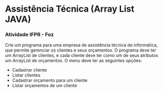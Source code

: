 <body>
  <h1> Assistência Técnica (Array List JAVA) </h1>
  <h3> Atividade IFPR - Foz </h3>
    <p> Crie um programa para uma empresa de assistência técnica de informática, que permite gerenciar os clientes e seus orçamentos. 
        O programa deve ter um ArrayList de clientes, e cada cliente deve ter como um de seus atributos um ArrayList de orçamentos.
        O menu deve ter as seguintes opções: </p>
     <ul>
        <li>Cadastrar cliente</li>
        <li>Listar clientes</li>
        <li>Cadastrar orçamento para um cliente</li>
        <li>Listar orçamentos de um cliente</li>
    </ul>
</body>
